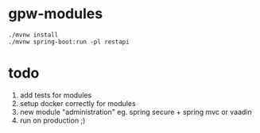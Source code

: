 # gpw-modules

```
./mvnw install
./mvnw spring-boot:run -pl restapi
```

# todo

1. add tests for modules
2. setup docker correctly for modules
3. new module "administration" eg. spring secure + spring mvc or vaadin 
4. run on production ;)